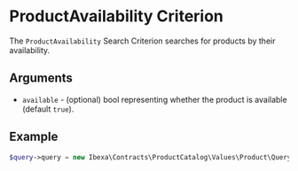 # ProductAvailability Criterion

The `ProductAvailability` Search Criterion searches for products by their availability.

## Arguments

- `available` - (optional) bool representing whether the product is available (default `true`).

## Example

``` php
$query->query = new Ibexa\Contracts\ProductCatalog\Values\Product\Query\Criterion\ProductAvailability(true);
```
